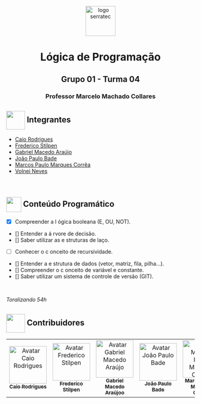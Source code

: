 <p align="center">
<img height="80px" src="https://github.com/Volneineves/Grupo01-turmaMarcelo/blob/trabalhoFinal/assets/logoSerratec.png" alt="logo serratec">
</p>

<h1 align="center">Lógica de Programação</h1>
<h2 align="center">Grupo 01 - Turma 04</h2>
<h3 align="center">Professor Marcelo Machado Collares</h3>

## <img  height="50px" align="center" src="https://user-images.githubusercontent.com/57602117/114129487-07b9b880-98d5-11eb-9ebb-10ccd48c2eeb.png"> Integrantes
- [Caio Rodrigues](https://github.com/raiocodrigues)
- [Frederico Stilpen](https://github.com/FredericoStilpen)
- [Gabriel Macedo Araújo](https://github.com/M4G1Ck)
- [João Paulo Bade](https://github.com/JpBade)
- [Marcos Paulo Marques Corrêa](https://github.com/marcosbarker)
- [Volnei Neves](https://github.com/Volneineves)

</br>

## <img  height="40px" align="center" src="https://slackmojis.com/emojis/4418-google_docs/download"> Conteúdo Programático

- [x] Compreender a l ógica booleana (E, OU, NOT).
- [] Entender a á rvore de decisão.
- [] Saber utilizar as e struturas de laço.
- [ ] Conhecer o c onceito de recursividade.
- [] Entender a e strutura de dados (vetor, matriz, fila, pilha...).
- [] Compreender o c onceito de variável e constante.
- [] Saber utilizar um sistema de controle de versão (GIT).

<br/>

*Toralizando 54h*

## <img  height="50px" align="center" src="https://emojis.slackmojis.com/emojis/images/1464135097/464/fb-like.gif?1464135097"> Contribuidores

<table>
  <tr>
    <td align="center">
      <a href="https://github.com/raiocodrigues">
        <img src="https://avatars.githubusercontent.com/u/82115790?v=4" width="100px;" alt="Avatar Caio Rodrigues"/><br>
        <sub>
          <b>Caio Rodrigues</b>
        </sub>
      </a>
    </td>
    <td align="center">
      <a href="https://github.com/FredericoStilpen">
        <img src="https://avatars.githubusercontent.com/u/82114348?v=4" width="100px;" alt="Avatar Frederico Stilpen"/><br>
        <sub>
          <b>Frederico Stilpen</b>
        </sub>
      </a><br>
    </td>
    <td align="center">
      <a href="https://github.com/M4G1Ck">
        <img src="https://avatars.githubusercontent.com/u/79328112?v=4" width="100px;" alt="Avatar Gabriel Macedo Araújo"/><br>
        <sub>
          <b>Gabriel Macedo Araújoo</b>
        </sub>
      </a><br>
    </td>
    <td align="center">
      <a href="https://github.com/JpBade">
        <img src="https://avatars.githubusercontent.com/u/82114843?v=4" width="100px;" alt="Avatar João Paulo Bade"/><br>
        <sub>
          <b>João Paulo Bade</b>
        </sub>
      </a><br>
    </td>
    <td align="center">
      <a href="https://github.com/marcosbarker">
        <img src="https://avatars.githubusercontent.com/u/57602117?v=4" width="100px;" alt="Avatar Marcos Paulo Marques Corrêa"/><br>
        <sub>
          <b>Marcos Paulo Marques Corrêa</b>
        </sub>
      </a><br>
    </td>
    <td align="center">
      <a href="https://github.com/Volneineves">
        <img src="https://avatars.githubusercontent.com/u/82004090?v=4" width="100px;" alt="Avatar Volnei Neves"/><br>
        <sub>
          <b>Volnei Neves</b>
        </sub>
      </a><br>
    </td>
</table>
